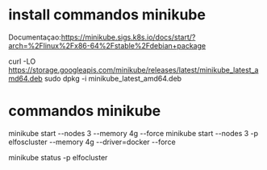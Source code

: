 # install commandos minikube

Documentaçao:https://minikube.sigs.k8s.io/docs/start/?arch=%2Flinux%2Fx86-64%2Fstable%2Fdebian+package

curl -LO https://storage.googleapis.com/minikube/releases/latest/minikube_latest_amd64.deb
sudo dpkg -i minikube_latest_amd64.deb

# commandos minikube

minikube start --nodes 3 --memory 4g --force
minikube start --nodes 3 -p elfoscluster --memory 4g --driver=docker --force

minikube status -p elfocluster